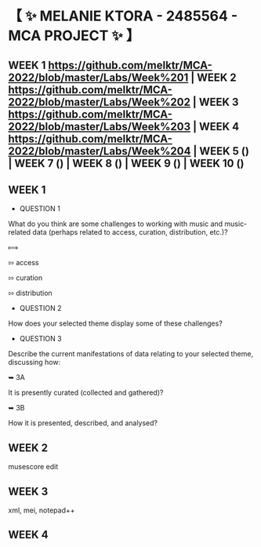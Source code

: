 # &#12304; :sparkles: MELANIE KTORA - 2485564 - MCA PROJECT :sparkles: &#12305;

## __WEEK 1__ https://github.com/melktr/MCA-2022/blob/master/Labs/Week%201 | __WEEK 2__ https://github.com/melktr/MCA-2022/blob/master/Labs/Week%202 | __WEEK 3__ https://github.com/melktr/MCA-2022/blob/master/Labs/Week%203 | __WEEK 4__ https://github.com/melktr/MCA-2022/blob/master/Labs/Week%204 | __WEEK 5__ () | __WEEK 7__ () | __WEEK 8__ () | __WEEK 9__ () | __WEEK 10__ ()

## __WEEK 1__ 

* QUESTION 1

What do you think are some challenges to working with music and music-related data (perhaps related to access, curation, distribution, etc.)?

&#10238; 

&#8688; access

&#8688; curation

&#8688; distribution

* QUESTION 2

How does your selected theme display some of these challenges?

* QUESTION 3

Describe the current manifestations of data relating to your selected theme, discussing how:

&#10149; 3A

It is presently curated (collected and gathered)?

&#10149; 3B

How it is presented, described, and analysed?

## __WEEK 2__

musescore edit

## __WEEK 3__

xml, mei, notepad++

## __WEEK 4__

